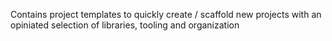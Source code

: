 Contains project templates to quickly create / scaffold new projects with an opiniated selection of libraries, tooling and organization